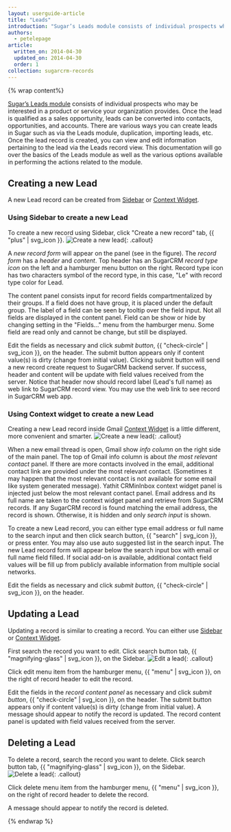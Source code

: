```yaml
---
layout: userguide-article
title: "Leads"
introduction: "Sugar’s Leads module consists of individual prospects who may be interested in a product or service your organization provides. "
authors:
  - petelepage
article:
  written_on: 2014-04-30
  updated_on: 2014-04-30
  order: 1
collection: sugarcrm-records
---
```


{% wrap content%}

[Sugar’s Leads module](http://support.sugarcrm.com/02_Documentation/01_Sugar_Editions/04_Sugar_Professional/Sugar_Professional_7.2/Application_Guide/10_Leads/) consists of individual prospects who may be interested in a product or service your organization provides. Once the lead is qualified as a sales opportunity, leads can be converted into contacts, opportunities, and accounts. There are various ways you can create leads in Sugar such as via the Leads module, duplication, importing leads, etc. Once the lead record is created, you can view and edit information pertaining to the lead via the Leads record view. This documentation will go over the basics of the Leads module as well as the various options available in performing the actions related to the module.

## Creating a new Lead

A new Lead record can be created from [Sidebar](../sidebar/index.html) or [Context Widget](../context/index.html).
 
### Using Sidebar to create a new Lead

To create a new record using Sidebar, click "Create a new record" tab, {{ "plus" | svg_icon }}. ![Create a new lead](/imgs/sugarcrm/create-Leads.gif){: .callout}

A _new record form_ will appear on the panel (see in the figure). The _record form_ has a _header_ and _content_. Top header has an SugarCRM _record type icon_ on the left and a hamburger menu button on the right. Record type icon has two characters symbol of the record type, in this case, "Le" with record type color for Lead. 

The content panel consists input for record fields compartmentalized by their groups. If a field does not have group, it is placed under the default group. The label of a field can be seen by tooltip over the field input. Not all fields are displayed in the content panel. Field can be show or hide by changing setting in the "Fields..." menu from the hamburger menu. Some field are read only and cannot be change, but still be displayed.
 
Edit the fields as necessary and click _submit button_, {{ "check-circle" | svg_icon }}, on the header. The submit button appears only if content value(s) is dirty (change from initial value). Clicking submit button will send a new record create request to SugarCRM backend server. If success, header and content will be update with field values received from the server. Notice that header now should record label (Lead's full name) as web link to SugarCRM record view. You may use the web link to see record in SugarCRM web app.

### Using Context widget to create a new Lead

Creating a new Lead record inside Gmail [Context Widget](../context/index.html) is a little different, more convenient and smarter. ![Create a new lead](/imgs/sugarcrm/create-Leads-context.gif){: .callout}

When a new email thread is open, Gmail show _info column_ on the right side of the main panel. The top of Gmail info column is about _the most relevant contact_ panel. If there are more contacts involved in the email, additional contact link are provided under the most relevant contact. (Sometimes it may happen that the most relevant contact is not available for some email like system generated message). Yathit CRMinInbox context widget panel is injected just below the most relevant contact panel. Email address and its full name are taken to the context widget panel and retrieve from SugarCRM records. If any SugarCRM record is found matching the email address, the record is shown. Otherwise, it is hidden and only _search input_ is shown. 

To create a new Lead record, you can either type email address or full name to the search input and then click search button, {{ "search" | svg_icon }}, or press enter. You may also use auto suggested list in the search input. The new Lead record form will appear below the search input box with email or full name field filled. If social add-on is available, additional contact field values will be fill up from publicly available information from multiple social networks.

Edit the fields as necessary and click _submit button_, {{ "check-circle" | svg_icon }}, on the header.  
 
## Updating a Lead
 
Updating a record is similar to creating a record. You can either use [Sidebar](../sidebar/index.html) or [Context Widget](../context/index.html).
  
First search the record you want to edit. Click search button tab, {{ "magnifying-glass" | svg_icon }}, on the Sidebar. ![Edit a lead](/imgs/sugarcrm/edit-Leads.gif){: .callout}
 
Click edit menu item from the hamburger menu, {{ "menu" | svg_icon }}, on the right of record header to edit the record. 
 
Edit the fields in the _record content panel_ as necessary and click _submit button_, {{ "check-circle" | svg_icon }}, on the header. The submit button appears only if content value(s) is dirty (change from initial value). A message should appear to notify the record is updated. The record content panel is updated with field values received from the server.   

## Deleting a Lead

To delete a record, search the record you want to delete. Click search button tab, {{ "magnifying-glass" | svg_icon }}, on the Sidebar. ![Delete a lead](/imgs/sugarcrm/delete-Leads.gif){: .callout}

Click delete menu item from the hamburger menu, {{ "menu" | svg_icon }}, on the right of record header to delete the record. 

A message should appear to notify the record is deleted.


{% endwrap %}

